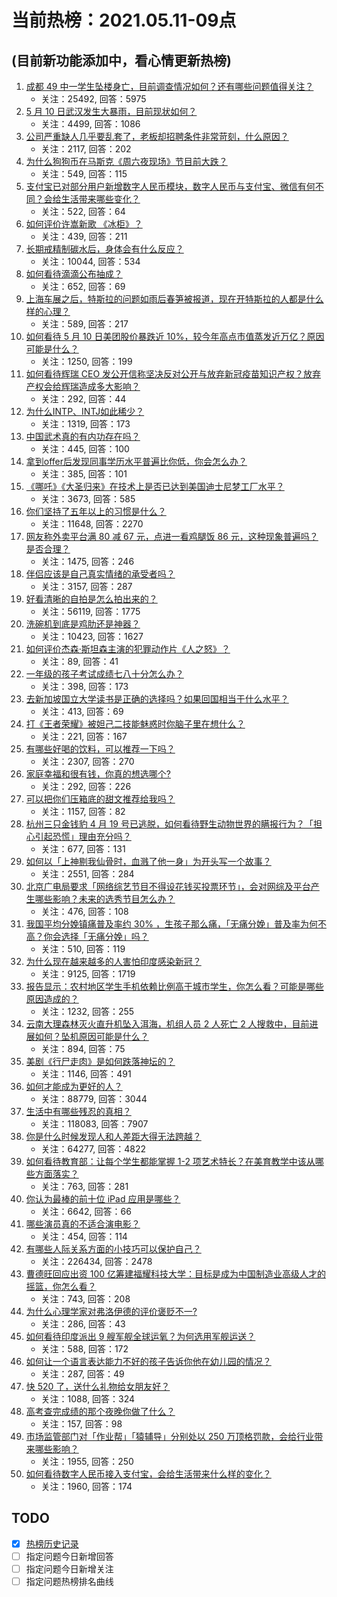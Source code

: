 # 当前热榜：2021.05.11-09点
## (目前新功能添加中，看心情更新热榜)
1. [成都 49 中一学生坠楼身亡，目前调查情况如何？还有哪些问题值得关注？](https://www.zhihu.com/question/458690995)
    * 关注：25492, 回答：5975
2. [5 月 10 日武汉发生大暴雨，目前现状如何？](https://www.zhihu.com/question/458694221)
    * 关注：4499, 回答：1086
3. [公司严重缺人几乎要乱套了，老板却招聘条件非常苛刻，什么原因？](https://www.zhihu.com/question/458077938)
    * 关注：2117, 回答：202
4. [为什么狗狗币在马斯克《周六夜现场》节目前大跌？](https://www.zhihu.com/question/458505263)
    * 关注：549, 回答：115
5. [支付宝已对部分用户新增数字人民币模块，数字人民币与支付宝、微信有何不同？会给生活带来哪些变化？](https://www.zhihu.com/question/458640901)
    * 关注：522, 回答：64
6. [如何评价许嵩新歌 《冰柜》？](https://www.zhihu.com/question/458749554)
    * 关注：439, 回答：211
7. [长期戒精制碳水后，身体会有什么反应？](https://www.zhihu.com/question/368157736)
    * 关注：10044, 回答：534
8. [如何看待滴滴公布抽成？](https://www.zhihu.com/question/458266748)
    * 关注：652, 回答：69
9. [上海车展之后，特斯拉的问题如雨后春笋被报道，现在开特斯拉的人都是什么样的心理？](https://www.zhihu.com/question/458585086)
    * 关注：589, 回答：217
10. [如何看待 5 月 10 日美团股价暴跌近 10%，较今年高点市值蒸发近万亿？原因可能是什么？](https://www.zhihu.com/question/458673613)
    * 关注：1250, 回答：199
11. [如何看待辉瑞 CEO 发公开信称坚决反对公开与放弃新冠疫苗知识产权？放弃产权会给辉瑞造成多大影响？](https://www.zhihu.com/question/458516995)
    * 关注：292, 回答：44
12. [为什么INTP、INTJ如此稀少？](https://www.zhihu.com/question/357147669)
    * 关注：1319, 回答：173
13. [中国武术真的有内功存在吗？](https://www.zhihu.com/question/29086555)
    * 关注：445, 回答：100
14. [拿到offer后发现同事学历水平普遍比你低，你会怎么办？](https://www.zhihu.com/question/453425750)
    * 关注：385, 回答：101
15. [《哪吒》《大圣归来》在技术上是否已达到美国迪士尼梦工厂水平？](https://www.zhihu.com/question/389058916)
    * 关注：3673, 回答：585
16. [你们坚持了五年以上的习惯是什么？](https://www.zhihu.com/question/439042496)
    * 关注：11648, 回答：2270
17. [网友称外卖平台满 80 减 67 元，点进一看鸡腿饭 86 元，这种现象普遍吗？是否合理？](https://www.zhihu.com/question/458657073)
    * 关注：1475, 回答：246
18. [伴侣应该是自己真实情绪的承受者吗？](https://www.zhihu.com/question/302561314)
    * 关注：3157, 回答：287
19. [好看清晰的自拍是怎么拍出来的？](https://www.zhihu.com/question/267598322)
    * 关注：56119, 回答：1775
20. [洗碗机到底是鸡肋还是神器？](https://www.zhihu.com/question/336267047)
    * 关注：10423, 回答：1627
21. [如何评价杰森·斯坦森主演的犯罪动作片《人之怒》？](https://www.zhihu.com/question/457101926)
    * 关注：89, 回答：41
22. [一年级的孩子考试成绩七八十分怎么办？](https://www.zhihu.com/question/423393543)
    * 关注：398, 回答：173
23. [去新加坡国立大学读书是正确的选择吗？如果回国相当于什么水平？](https://www.zhihu.com/question/415399401)
    * 关注：413, 回答：69
24. [打《王者荣耀》被妲己二技能魅惑时你脑子里在想什么？](https://www.zhihu.com/question/455738970)
    * 关注：221, 回答：167
25. [有哪些好喝的饮料，可以推荐一下吗？](https://www.zhihu.com/question/278942720)
    * 关注：2307, 回答：270
26. [家庭幸福和很有钱，你真的想选哪个?](https://www.zhihu.com/question/455357456)
    * 关注：292, 回答：226
27. [可以把你们压箱底的甜文推荐给我吗？](https://www.zhihu.com/question/339160762)
    * 关注：1157, 回答：82
28. [杭州三只金钱豹 4 月 19 号已逃脱，如何看待野生动物世界的瞒报行为？「担心引起恐慌」理由充分吗？](https://www.zhihu.com/question/458565862)
    * 关注：677, 回答：131
29. [如何以「上神剔我仙骨时，血溅了他一身」为开头写一个故事？](https://www.zhihu.com/question/435874686)
    * 关注：2551, 回答：284
30. [北京广电局要求「网络综艺节目不得设花钱买投票环节」，会对网综及平台产生哪些影响？未来的选秀节目怎么办？](https://www.zhihu.com/question/458698135)
    * 关注：476, 回答：108
31. [我国平均分娩镇痛普及率约 30% ，生孩子那么痛，「无痛分娩」普及率为何不高？你会选择「无痛分娩」吗？](https://www.zhihu.com/question/458562621)
    * 关注：510, 回答：119
32. [为什么现在越来越多的人害怕印度感染新冠？](https://www.zhihu.com/question/384288033)
    * 关注：9125, 回答：1719
33. [报告显示：农村地区学生手机依赖比例高于城市学生，你怎么看？可能是哪些原因造成的？](https://www.zhihu.com/question/458628261)
    * 关注：1232, 回答：255
34. [云南大理森林灭火直升机坠入洱海，机组人员 2 人死亡 2 人搜救中，目前进展如何？坠机原因可能是什么？](https://www.zhihu.com/question/458664094)
    * 关注：894, 回答：75
35. [美剧《行尸走肉》是如何跌落神坛的？](https://www.zhihu.com/question/300658142)
    * 关注：1146, 回答：491
36. [如何才能成为更好的人？](https://www.zhihu.com/question/311751275)
    * 关注：88779, 回答：3044
37. [生活中有哪些残忍的真相？](https://www.zhihu.com/question/63894266)
    * 关注：118083, 回答：7907
38. [你是什么时候发现人和人差距大得无法跨越？](https://www.zhihu.com/question/28087919)
    * 关注：64277, 回答：4822
39. [如何看待教育部：让每个学生都能掌握 1-2 项艺术特长？在美育教学中该从哪些方面落实？](https://www.zhihu.com/question/458077269)
    * 关注：763, 回答：281
40. [你认为最棒的前十位 iPad 应用是哪些？](https://www.zhihu.com/question/34453138)
    * 关注：6642, 回答：66
41. [哪些演员真的不适合演电影？](https://www.zhihu.com/question/451042144)
    * 关注：454, 回答：114
42. [有哪些人际关系方面的小技巧可以保护自己？](https://www.zhihu.com/question/36343659)
    * 关注：226434, 回答：2478
43. [曹德旺回应出资 100 亿筹建福耀科技大学：目标是成为中国制造业高级人才的摇篮，你怎么看？](https://www.zhihu.com/question/458657914)
    * 关注：743, 回答：208
44. [为什么心理学家对弗洛伊德的评价褒贬不一?](https://www.zhihu.com/question/458001165)
    * 关注：286, 回答：43
45. [如何看待印度派出 9 艘军舰全球运氧？为何选用军舰运送？](https://www.zhihu.com/question/458210866)
    * 关注：588, 回答：172
46. [如何让一个语言表达能力不好的孩子告诉你他在幼儿园的情况？](https://www.zhihu.com/question/404051704)
    * 关注：287, 回答：49
47. [快 520 了，送什么礼物给女朋友好？](https://www.zhihu.com/question/323989785)
    * 关注：1088, 回答：324
48. [高考查完成绩的那个夜晚你做了什么？](https://www.zhihu.com/question/455878400)
    * 关注：157, 回答：98
49. [市场监管部门对「作业帮」「猿辅导」分别处以 250 万顶格罚款，会给行业带来哪些影响？](https://www.zhihu.com/question/458641505)
    * 关注：1955, 回答：250
50. [如何看待数字人民币接入支付宝，会给生活带来什么样的变化？](https://www.zhihu.com/question/458629505)
    * 关注：1960, 回答：174
## TODO
* [x] [热榜历史记录](hot_history/AllHot.md)
* [ ] 指定问题今日新增回答
* [ ] 指定问题今日新增关注
* [ ] 指定问题热榜排名曲线
